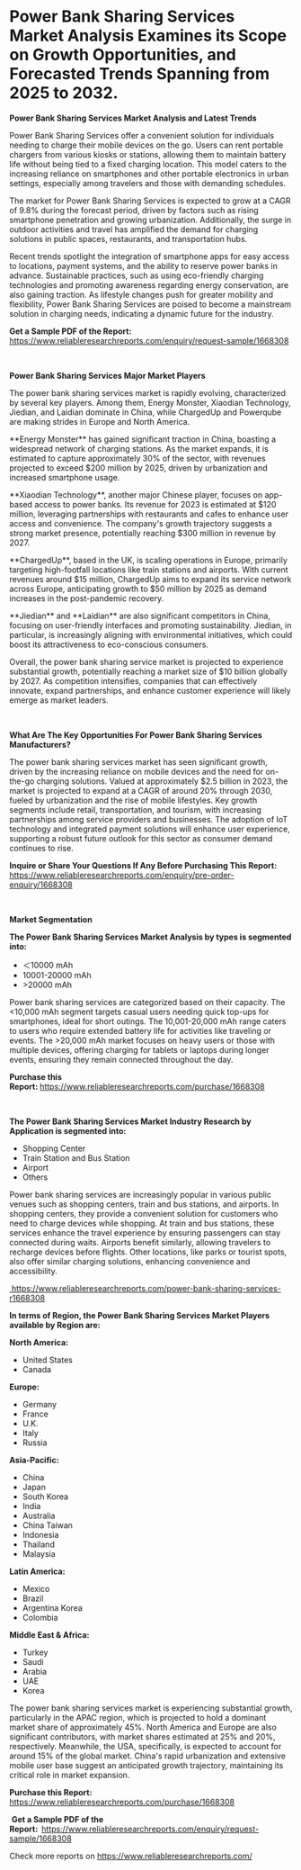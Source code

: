 <p><h1>Power Bank Sharing Services Market Analysis Examines its Scope on Growth Opportunities, and Forecasted Trends Spanning from 2025 to 2032.</h1></p><p><strong>Power Bank Sharing Services Market Analysis and Latest Trends</strong></p>
<p><p>Power Bank Sharing Services offer a convenient solution for individuals needing to charge their mobile devices on the go. Users can rent portable chargers from various kiosks or stations, allowing them to maintain battery life without being tied to a fixed charging location. This model caters to the increasing reliance on smartphones and other portable electronics in urban settings, especially among travelers and those with demanding schedules.</p><p>The market for Power Bank Sharing Services is expected to grow at a CAGR of 9.8% during the forecast period, driven by factors such as rising smartphone penetration and growing urbanization. Additionally, the surge in outdoor activities and travel has amplified the demand for charging solutions in public spaces, restaurants, and transportation hubs.</p><p>Recent trends spotlight the integration of smartphone apps for easy access to locations, payment systems, and the ability to reserve power banks in advance. Sustainable practices, such as using eco-friendly charging technologies and promoting awareness regarding energy conservation, are also gaining traction. As lifestyle changes push for greater mobility and flexibility, Power Bank Sharing Services are poised to become a mainstream solution in charging needs, indicating a dynamic future for the industry.</p></p>
<p><strong>Get a Sample PDF of the Report:&nbsp;</strong> <a href="https://www.reliableresearchreports.com/enquiry/request-sample/1668308?utm_campaign=2743&utm_medium=2&utm_source=Github&utm_content=ia&utm_term=06032025&utm_id=power-bank-sharing-services">https://www.reliableresearchreports.com/enquiry/request-sample/1668308</a></p>
<p>&nbsp;</p>
<p><strong>Power Bank Sharing Services Major Market Players</strong></p>
<p><p>The power bank sharing services market is rapidly evolving, characterized by several key players. Among them, Energy Monster, Xiaodian Technology, Jiedian, and Laidian dominate in China, while ChargedUp and Powerqube are making strides in Europe and North America.</p><p>**Energy Monster** has gained significant traction in China, boasting a widespread network of charging stations. As the market expands, it is estimated to capture approximately 30% of the sector, with revenues projected to exceed $200 million by 2025, driven by urbanization and increased smartphone usage.</p><p>**Xiaodian Technology**, another major Chinese player, focuses on app-based access to power banks. Its revenue for 2023 is estimated at $120 million, leveraging partnerships with restaurants and cafes to enhance user access and convenience. The company's growth trajectory suggests a strong market presence, potentially reaching $300 million in revenue by 2027.</p><p>**ChargedUp**, based in the UK, is scaling operations in Europe, primarily targeting high-footfall locations like train stations and airports. With current revenues around $15 million, ChargedUp aims to expand its service network across Europe, anticipating growth to $50 million by 2025 as demand increases in the post-pandemic recovery.</p><p>**Jiedian** and **Laidian** are also significant competitors in China, focusing on user-friendly interfaces and promoting sustainability. Jiedian, in particular, is increasingly aligning with environmental initiatives, which could boost its attractiveness to eco-conscious consumers.</p><p>Overall, the power bank sharing service market is projected to experience substantial growth, potentially reaching a market size of $10 billion globally by 2027. As competition intensifies, companies that can effectively innovate, expand partnerships, and enhance customer experience will likely emerge as market leaders.</p></p>
<p>&nbsp;</p>
<p><strong>What Are The Key Opportunities For Power Bank Sharing Services Manufacturers?</strong></p>
<p><p>The power bank sharing services market has seen significant growth, driven by the increasing reliance on mobile devices and the need for on-the-go charging solutions. Valued at approximately $2.5 billion in 2023, the market is projected to expand at a CAGR of around 20% through 2030, fueled by urbanization and the rise of mobile lifestyles. Key growth segments include retail, transportation, and tourism, with increasing partnerships among service providers and businesses. The adoption of IoT technology and integrated payment solutions will enhance user experience, supporting a robust future outlook for this sector as consumer demand continues to rise.</p></p>
<p><strong>Inquire or Share Your Questions If Any Before Purchasing This Report:</strong> <a href="https://www.reliableresearchreports.com/enquiry/pre-order-enquiry/1668308?utm_campaign=2743&utm_medium=2&utm_source=Github&utm_content=ia&utm_term=06032025&utm_id=power-bank-sharing-services">https://www.reliableresearchreports.com/enquiry/pre-order-enquiry/1668308</a></p>
<p>&nbsp;</p>
<p><strong>Market Segmentation</strong></p>
<p><strong>The Power Bank Sharing Services Market Analysis by types is segmented into:</strong></p>
<p><ul><li>＜10000 mAh</li><li>10001-20000 mAh</li><li>>20000 mAh</li></ul></p>
<p><p>Power bank sharing services are categorized based on their capacity. The <10,000 mAh segment targets casual users needing quick top-ups for smartphones, ideal for short outings. The 10,001-20,000 mAh range caters to users who require extended battery life for activities like traveling or events. The >20,000 mAh market focuses on heavy users or those with multiple devices, offering charging for tablets or laptops during longer events, ensuring they remain connected throughout the day.</p></p>
<p><strong>Purchase this Report:&nbsp;</strong><a href="https://www.reliableresearchreports.com/purchase/1668308?utm_campaign=2743&utm_medium=2&utm_source=Github&utm_content=ia&utm_term=06032025&utm_id=power-bank-sharing-services">https://www.reliableresearchreports.com/purchase/1668308</a></p>
<p>&nbsp;</p>
<p><strong>The Power Bank Sharing Services Market Industry Research by Application is segmented into:</strong></p>
<p><ul><li>Shopping Center</li><li>Train Station and Bus Station</li><li>Airport</li><li>Others</li></ul></p>
<p><p>Power bank sharing services are increasingly popular in various public venues such as shopping centers, train and bus stations, and airports. In shopping centers, they provide a convenient solution for customers who need to charge devices while shopping. At train and bus stations, these services enhance the travel experience by ensuring passengers can stay connected during waits. Airports benefit similarly, allowing travelers to recharge devices before flights. Other locations, like parks or tourist spots, also offer similar charging solutions, enhancing convenience and accessibility.</p></p>
<p><a href="https://www.reliableresearchreports.com/power-bank-sharing-services-r1668308?utm_campaign=2743&utm_medium=2&utm_source=Github&utm_content=ia&utm_term=06032025&utm_id=power-bank-sharing-services">&nbsp;https://www.reliableresearchreports.com/power-bank-sharing-services-r1668308</a></p>
<p><strong>In terms of Region, the Power Bank Sharing Services Market Players available by Region are:</strong></p>
<p>
    <p> <strong> North America: </strong>
        <ul>
            <li>United States</li>
            <li>Canada</li>
        </ul>
        </p> 
    <p> <strong> Europe: </strong>
        <ul>
            <li>Germany</li>
            <li>France</li>
            <li>U.K.</li>
            <li>Italy</li>
            <li>Russia</li>
        </ul>
        </p> 
    <p> <strong> Asia-Pacific: </strong>
        <ul>
            <li>China</li>
            <li>Japan</li>
            <li>South Korea</li>
            <li>India</li>
            <li>Australia</li>
            <li>China Taiwan</li>
            <li>Indonesia</li>
            <li>Thailand</li>
            <li>Malaysia</li>
        </ul>
        </p> 
    <p> <strong> Latin America: </strong>
        <ul>
            <li>Mexico</li>
            <li>Brazil</li>
            <li>Argentina Korea</li>
            <li>Colombia</li>
        </ul>
        </p> 
    <p> <strong> Middle East & Africa: </strong>
        <ul>
            <li>Turkey</li>
            <li>Saudi</li>
            <li>Arabia</li>
            <li>UAE</li>
            <li>Korea</li>
        </ul>
    </p>
    </p>
<p><p>The power bank sharing services market is experiencing substantial growth, particularly in the APAC region, which is projected to hold a dominant market share of approximately 45%. North America and Europe are also significant contributors, with market shares estimated at 25% and 20%, respectively. Meanwhile, the USA, specifically, is expected to account for around 15% of the global market. China's rapid urbanization and extensive mobile user base suggest an anticipated growth trajectory, maintaining its critical role in market expansion.</p></p>
<p><strong>Purchase this Report: </strong><a href="https://www.reliableresearchreports.com/purchase/1668308?utm_campaign=2743&utm_medium=2&utm_source=Github&utm_content=ia&utm_term=06032025&utm_id=power-bank-sharing-services">https://www.reliableresearchreports.com/purchase/1668308</a></p>
<p>&nbsp;<strong>Get a Sample PDF of the Report:&nbsp;&nbsp;</strong><a href="https://www.reliableresearchreports.com/enquiry/request-sample/1668308?utm_campaign=2743&utm_medium=2&utm_source=Github&utm_content=ia&utm_term=06032025&utm_id=power-bank-sharing-services">https://www.reliableresearchreports.com/enquiry/request-sample/1668308</a></p>
<p><strong></strong></p>
<p>Check more reports on <a href="https://www.reliableresearchreports.com/?utm_campaign=2743&utm_medium=2&utm_source=Github&utm_content=ia&utm_term=06032025&utm_id=power-bank-sharing-services">https://www.reliableresearchreports.com/</a></p>